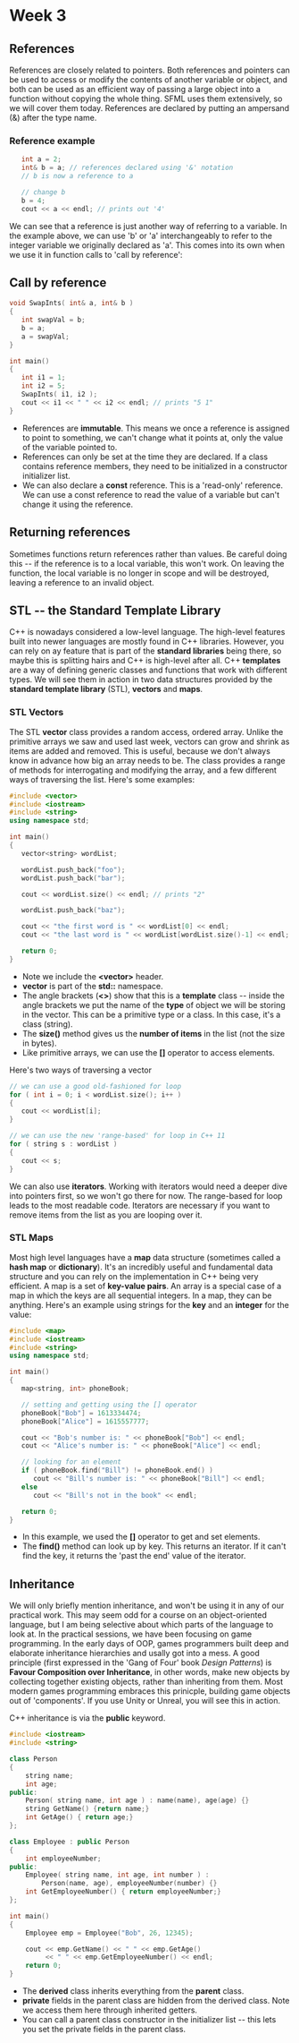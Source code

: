 # Week 3

## References

References are closely related to pointers. Both references and pointers can be used to access or modify the contents
of another variable or object, and both can be used as an efficient way of passing a large object into a function without
copying the whole thing. SFML uses them extensively, so we will cover them today. References are declared by putting an
ampersand (&) after the type name.

### Reference example

```c++
   int a = 2;
   int& b = a; // references declared using '&' notation
   // b is now a reference to a

   // change b
   b = 4;
   cout << a << endl; // prints out '4'
```

We can see that a reference is just another way of referring to a variable. In the example
above, we can use 'b' or 'a' interchangeably to refer to the integer variable we originally
declared as 'a'. This comes into its own when we use it in function calls to 'call by reference':

## Call by reference
```c++
void SwapInts( int& a, int& b )
{
   int swapVal = b;
   b = a;
   a = swapVal;
}

int main()
{
   int i1 = 1;
   int i2 = 5;
   SwapInts( i1, i2 );
   cout << i1 << " " << i2 << endl; // prints "5 1"
}
```
* References are __immutable__. This means we once a reference is assigned to point to something,
we can't change what it points at, only the value of the variable pointed to.
* References can only be set at the time they are declared. If a class contains
reference members, they need to be initialized in a constructor initializer list.
* We can also declare a __const__ reference. This is a 'read-only' reference. We can use a const reference to read
the value of a variable but can't change it using the reference. 

## Returning references

Sometimes functions return references rather than values. Be careful doing this -- if the reference
is to a local variable, this won't work. On leaving the function, the local variable is no longer
in scope and will be destroyed, leaving a reference to an invalid object.


## STL -- the Standard Template Library

C++ is nowadays considered a low-level language. The high-level features built into newer languages are mostly found
in C++ libraries. However, you can rely on ay feature that is part of the __standard libraries__ 
being there, so maybe this is splitting hairs and C++ is high-level after all. C++ __templates__ are a way of
defining generic classes and functions that work with different types. We will see them in action in two data structures
provided by the __standard template library__ (STL), __vectors__ and __maps__.

### STL Vectors

The STL __vector__ class provides a random access, ordered array. Unlike the primitive arrays we saw and used
last week, vectors can grow and shrink as items are added and removed. This is useful, because we don't always
know in advance how big an array needs to be. The class provides a range of methods for interrogating
and modifying the array, and a few different ways of traversing the list. Here's some examples:

```c++
#include <vector>
#include <iostream>
#include <string>
using namespace std;

int main()
{
   vector<string> wordList;

   wordList.push_back("foo");
   wordList.push_back("bar");

   cout << wordList.size() << endl; // prints "2"

   wordList.push_back("baz");

   cout << "the first word is " << wordList[0] << endl;
   cout << "the last word is " << wordList[wordList.size()-1] << endl;

   return 0;
}
```

* Note we include the __\<vector\>__ header.
* __vector__ is part of the __std::__ namespace.
* The angle brackets (__<>__) show that this is a __template__ class -- inside the angle brackets we put the name of the __type__ of
object we will be storing in the vector. This can be a primitive type or a class. In this case, it's a class (string).
* The __size()__ method gives us the __number of items__ in the list (not the size in bytes).
* Like primitive arrays, we can use the __[]__ operator to access elements.

Here's two ways of traversing a vector

```c++
// we can use a good old-fashioned for loop
for ( int i = 0; i < wordList.size(); i++ )
{
   cout << wordList[i];
}

// we can use the new 'range-based' for loop in C++ 11
for ( string s : wordList )
{
   cout << s;
}
```

We can also use __iterators__. Working with iterators would need a deeper dive into pointers first, so we won't go there for now. The range-based for
loop leads to the most readable code. Iterators are necessary if you want to remove items from the list as you are looping over it.

### STL Maps

Most high level languages have a __map__ data structure (sometimes called a __hash map__ or __dictionary__). It's an incredibly useful
and fundamental data structure and you can rely on the implementation in C++ being very efficient. A map is a set of __key-value pairs__.
An array is a special case of a map in which the keys are all sequential integers. In a map, they can be anything. Here's an example using strings for
the __key__ and an __integer__ for the value:

```c++
#include <map>
#include <iostream>
#include <string>
using namespace std;

int main()
{
   map<string, int> phoneBook;

   // setting and getting using the [] operator
   phoneBook["Bob"] = 1613334474;
   phoneBook["Alice"] = 1615557777;

   cout << "Bob's number is: " << phoneBook["Bob"] << endl;
   cout << "Alice's number is: " << phoneBook["Alice"] << endl;

   // looking for an element
   if ( phoneBook.find("Bill") != phoneBook.end() )
      cout << "Bill's number is: " << phoneBook["Bill"] << endl;
   else
      cout << "Bill's not in the book" << endl;

   return 0;
}
```

* In this example, we used the __[]__ operator to get and set elements.
* The __find()__ method can look up by key. This returns an iterator. If it can't find the key, it returns the 'past the end' value of the iterator.

## Inheritance

We will only briefly mention inheritance, and won't be using it in any of our practical work. This may seem
odd for a course on an object-oriented language, but I am being selective about which parts of the language
to look at. In the practical sessions, we have been focusing on game programming.
In the early days of OOP, games programmers built deep and elaborate inheritance hierarchies and usally got into a mess.
A good principle (first expressed in the 'Gang of Four' book _Design Patterns_) is __Favour Composition over Inheritance__, in other words, make
new objects by collecting together existing objects, rather than inheriting from them. Most modern games programming embraces this prinicple, building game objects
out of 'components'. If you use Unity or Unreal, you will see this in action. 

C++ inheritance is via the __public__ keyword.

```c++
#include <iostream>
#include <string>

class Person
{
    string name;
    int age;
public:
    Person( string name, int age ) : name(name), age(age) {}
	string GetName() {return name;}
	int GetAge() { return age;}
};

class Employee : public Person
{
    int employeeNumber;
public:
    Employee( string name, int age, int number ) :
        Person(name, age), employeeNumber(number) {}
	int GetEmployeeNumber() { return employeeNumber;}
};

int main()
{
    Employee emp = Employee("Bob", 26, 12345);

    cout << emp.GetName() << " " << emp.GetAge()
	     << " " << emp.GetEmployeeNumber() << endl;
    return 0;
}
```

* The __derived__ class inherits everything from the __parent__ class.
* __private__ fields in the parent class are hidden from the derived class. Note we access them here through inherited getters.
* You can call a parent class constructor in the initializer list -- this lets you set the private fields in the parent class.
